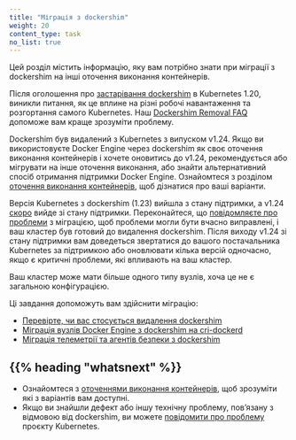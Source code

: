 ```yaml
---
title: "Міграція з dockershim"
weight: 20
content_type: task
no_list: true
---
```


<!-- overview -->

Цей розділ містить інформацію, яку вам потрібно знати при міграції з dockershim на інші оточення виконання контейнерів.

Після оголошення про [застарівання dockershim](/blog/2020/12/08/kubernetes-1-20-release-announcement/#dockershim-deprecation) в Kubernetes 1.20, виникли питання, як це вплине на різні робочі навантаження та розгортання самого Kubernetes. Наш [Dockershim Removal FAQ](/blog/2022/02/17/dockershim-faq/) допоможе вам краще зрозуміти проблему.

Dockershim був видалений з Kubernetes з випуском v1.24. Якщо ви використовуєте Docker Engine через dockershim як своє оточення виконання контейнерів і хочете оновитись до v1.24, рекомендується або мігрувати на інше оточення виконання, або знайти альтернативний спосіб отримання підтримки Docker Engine. Ознайомтеся з розділом [оточення виконання контейнерів](/uk/docs/setup/production-environment/container-runtimes/), щоб дізнатися про ваші варіанти.

Версія Kubernetes з dockershim (1.23) вийшла з стану підтримки, а v1.24 [скоро](/releases/#release-v1-24) вийде зі стану підтримки. Переконайтеся, що [повідомляєте про проблеми](https://github.com/kubernetes/kubernetes/issues) з міграцією, щоб проблеми могли бути вчасно виправлені, і ваш кластер був готовий до видалення dockershim. Після виходу v1.24 зі стану підтримки вам доведеться звертатися до вашого постачальника Kubernetes за підтримкою або оновлювати кілька версій одночасно, якщо є критичні проблеми, які впливають на ваш кластер.

Ваш кластер може мати більше одного типу вузлів, хоча це не є загальною конфігурацією.

Ці завдання допоможуть вам здійснити міграцію:

* [Перевірте, чи вас стосується видалення dockershim](/uk/docs/tasks/administer-cluster/migrating-from-dockershim/check-if-dockershim-removal-affects-you/)
* [Міграція вузлів Docker Engine з dockershim на cri-dockerd](/uk/docs/tasks/administer-cluster/migrating-from-dockershim/migrate-dockershim-dockerd/)
* [Міграція телеметрії та агентів безпеки з dockershim](/uk/docs/tasks/administer-cluster/migrating-from-dockershim/migrating-telemetry-and-security-agents/)

## {{% heading "whatsnext" %}}

* Ознайомтеся з [оточеннями виконання контейнерів](/uk/docs/setup/production-environment/container-runtimes/), щоб зрозуміти які з варіантів вам доступні.
* Якщо ви знайшли дефект або іншу технічну проблему, повʼязану з відмовою від dockershim, ви можете [повідомити про проблему](https://github.com/kubernetes/kubernetes/issues/new/choose) проєкту Kubernetes.

